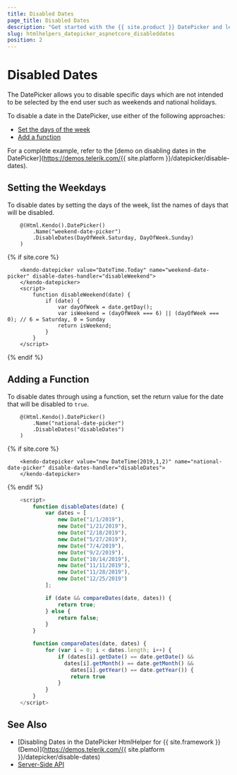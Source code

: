 ```yaml
---
title: Disabled Dates
page_title: Disabled Dates
description: "Get started with the {{ site.product }} DatePicker and learn how to disable specific dates in the widget."
slug: htmlhelpers_datepicker_aspnetcore_disableddates
position: 2
---
```


# Disabled Dates

The DatePicker allows you to disable specific days which are not intended to be selected by the end user such as weekends and national holidays.

To disable a date in the DatePicker, use either of the following approaches:
* [Set the days of the week](#setting-the-weekdays)
* [Add a function](#adding-a-function)

For a complete example, refer to the [demo on disabling dates in the DatePicker](https://demos.telerik.com/{{ site.platform }}/datepicker/disable-dates).

## Setting the Weekdays

To disable dates by setting the days of the week, list the names of days that will be disabled.

```HtmlHelper
    @(Html.Kendo().DatePicker()
        .Name("weekend-date-picker")
        .DisableDates(DayOfWeek.Saturday, DayOfWeek.Sunday)
    )
```
{% if site.core %}
```TagHelper
    <kendo-datepicker value="DateTime.Today" name="weekend-date-picker" disable-dates-handler="disableWeekend">
    </kendo-datepicker>
    <script>
        function disableWeekend(date) {
            if (date) {
                var dayOfWeek = date.getDay();
                var isWeekend = (dayOfWeek === 6) || (dayOfWeek === 0); // 6 = Saturday, 0 = Sunday
                return isWeekend;
            }
        }
    </script>
```
{% endif %}

## Adding a Function

To disable dates through using a function, set the return value for the date that will be disabled to `true`.

```HtmlHelper
    @(Html.Kendo().DatePicker()
        .Name("national-date-picker")
        .DisableDates("disableDates")
    )
```
{% if site.core %}
```TagHelper
    <kendo-datepicker value="new DateTime(2019,1,2)" name="national-date-picker" disable-dates-handler="disableDates">
    </kendo-datepicker>
```
{% endif %}
```JavaScript
    <script>
        function disableDates(date) {
            var dates = [
                new Date("1/1/2019"),
                new Date("1/21/2019"),
                new Date("2/18/2019"),
                new Date("5/27/2019"),
                new Date("7/4/2019"),
                new Date("9/2/2019"),
                new Date("10/14/2019"),
                new Date("11/11/2019"),
                new Date("11/28/2019"),
                new Date("12/25/2019")
            ];

            if (date && compareDates(date, dates)) {
                return true;
            } else {
                return false;
            }
        }

        function compareDates(date, dates) {
            for (var i = 0; i < dates.length; i++) {
                if (dates[i].getDate() == date.getDate() &&
                  dates[i].getMonth() == date.getMonth() &&
                    dates[i].getYear() == date.getYear()) {
                    return true
                }
            }
        }
    </script>
```

## See Also

* [Disabling Dates in the DatePicker HtmlHelper for {{ site.framework }} (Demo)](https://demos.telerik.com/{{ site.platform }}/datepicker/disable-dates)
* [Server-Side API](/api/datepicker)
